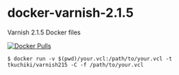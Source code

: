 # docker-varnish-2.1.5
Varnish 2.1.5 Docker files

[![Docker Pulls](https://img.shields.io/docker/pulls/tkuchiki/varnish215.svg?style=for-the-badge)](https://hub.docker.com/r/tkuchiki/varnish215/)

```shell
$ docker run -v $(pwd)/your.vcl:/path/to/your.vcl -t tkuchiki/varnish215 -C -f /path/to/your.vcl
```
